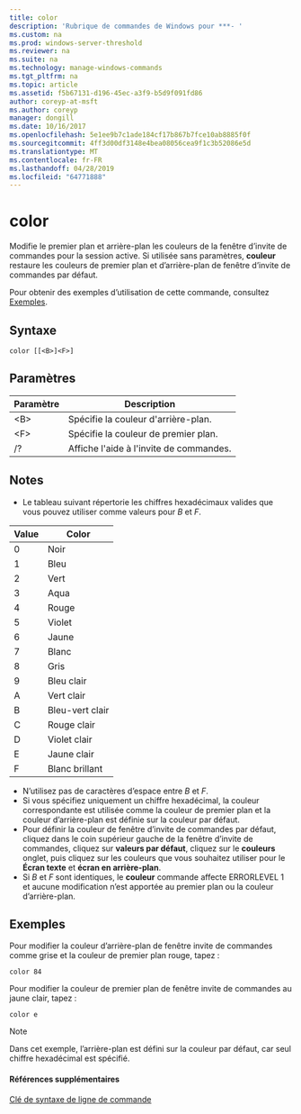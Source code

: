 ```yaml
---
title: color
description: 'Rubrique de commandes de Windows pour ***- '
ms.custom: na
ms.prod: windows-server-threshold
ms.reviewer: na
ms.suite: na
ms.technology: manage-windows-commands
ms.tgt_pltfrm: na
ms.topic: article
ms.assetid: f5b67131-d196-45ec-a3f9-b5d9f091fd86
author: coreyp-at-msft
ms.author: coreyp
manager: dongill
ms.date: 10/16/2017
ms.openlocfilehash: 5e1ee9b7c1ade184cf17b867b7fce10ab8885f0f
ms.sourcegitcommit: 4ff3d00df3148e4bea08056cea9f1c3b52086e5d
ms.translationtype: MT
ms.contentlocale: fr-FR
ms.lasthandoff: 04/28/2019
ms.locfileid: "64771888"
---
```

# <a name="color"></a>color



Modifie le premier plan et arrière-plan les couleurs de la fenêtre d’invite de commandes pour la session active. Si utilisée sans paramètres, **couleur** restaure les couleurs de premier plan et d’arrière-plan de fenêtre d’invite de commandes par défaut.

Pour obtenir des exemples d’utilisation de cette commande, consultez [Exemples](#BKMK_examples).

## <a name="syntax"></a>Syntaxe

```
color [[<B>]<F>]
```

## <a name="parameters"></a>Paramètres

|Paramètre|Description|
|---------|-----------|
|\<B>|Spécifie la couleur d'arrière-plan.|
|\<F>|Spécifie la couleur de premier plan.|
|/?|Affiche l'aide à l'invite de commandes.|

## <a name="remarks"></a>Notes

-   Le tableau suivant répertorie les chiffres hexadécimaux valides que vous pouvez utiliser comme valeurs pour *B* et *F*.

|Value|Color|
|-----|-----|
|0|Noir|
|1|Bleu|
|2|Vert|
|3|Aqua|
|4|Rouge|
|5|Violet|
|6|Jaune|
|7|Blanc|
|8|Gris|
|9|Bleu clair|
|A|Vert clair|
|B|Bleu-vert clair|
|C|Rouge clair|
|D|Violet clair|
|E|Jaune clair|
|F|Blanc brillant|
    
-   N’utilisez pas de caractères d’espace entre *B* et *F*.
-   Si vous spécifiez uniquement un chiffre hexadécimal, la couleur correspondante est utilisée comme la couleur de premier plan et la couleur d’arrière-plan est définie sur la couleur par défaut.
-   Pour définir la couleur de fenêtre d’invite de commandes par défaut, cliquez dans le coin supérieur gauche de la fenêtre d’invite de commandes, cliquez sur **valeurs par défaut**, cliquez sur le **couleurs** onglet, puis cliquez sur les couleurs que vous souhaitez utiliser pour le  **Écran texte** et **écran en arrière-plan**.
-   Si *B* et *F* sont identiques, le **couleur** commande affecte ERRORLEVEL 1 et aucune modification n’est apportée au premier plan ou la couleur d’arrière-plan.

## <a name="BKMK_examples"></a>Exemples

Pour modifier la couleur d’arrière-plan de fenêtre invite de commandes comme grise et la couleur de premier plan rouge, tapez :
```
color 84
```
Pour modifier la couleur de premier plan de fenêtre invite de commandes au jaune clair, tapez :
```
color e
```

> [!NOTE]
> Dans cet exemple, l’arrière-plan est défini sur la couleur par défaut, car seul chiffre hexadécimal est spécifié.

#### <a name="additional-references"></a>Références supplémentaires

[Clé de syntaxe de ligne de commande](command-line-syntax-key.md)
